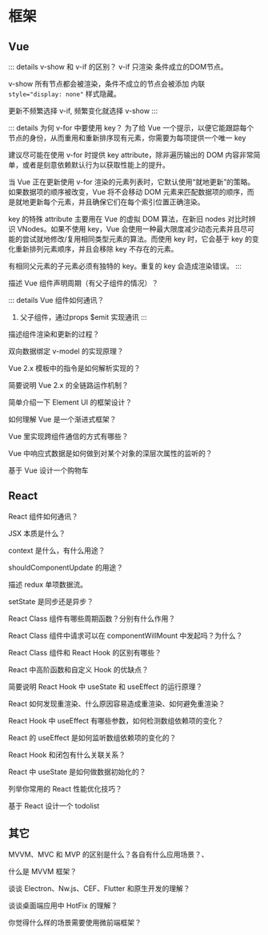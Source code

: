 # 框架

## Vue

::: details v-show 和 v-if 的区别？
v-if 只渲染 条件成立的DOM节点。  

v-show 所有节点都会被渲染，条件不成立的节点会被添加 内联 `style="display: none"` 样式隐藏。

更新不频繁选择 v-if, 频繁变化就选择 v-show
:::

::: details 为何 v-for 中要使用 key？
为了给 Vue 一个提示，以便它能跟踪每个节点的身份，从而重用和重新排序现有元素，你需要为每项提供一个唯一 key

建议尽可能在使用 v-for 时提供 key attribute，除非遍历输出的 DOM 内容非常简单，或者是刻意依赖默认行为以获取性能上的提升。

当 Vue 正在更新使用 v-for 渲染的元素列表时，它默认使用“就地更新”的策略。如果数据项的顺序被改变，Vue 将不会移动 DOM 元素来匹配数据项的顺序，而是就地更新每个元素，并且确保它们在每个索引位置正确渲染。

key 的特殊 attribute 主要用在 Vue 的虚拟 DOM 算法，在新旧 nodes 对比时辨识 VNodes。如果不使用 key，Vue 会使用一种最大限度减少动态元素并且尽可能的尝试就地修改/复用相同类型元素的算法。而使用 key 时，它会基于 key 的变化重新排列元素顺序，并且会移除 key 不存在的元素。

有相同父元素的子元素必须有独特的 key。重复的 key 会造成渲染错误。
:::

描述 Vue 组件声明周期（有父子组件的情况）？

::: details Vue 组件如何通讯？
1. 父子组件，通过props $emit 实现通讯
:::

描述组件渲染和更新的过程？

双向数据绑定 v-model 的实现原理？

Vue 2.x 模板中的指令是如何解析实现的？

简要说明 Vue 2.x 的全链路运作机制？

简单介绍一下 Element UI 的框架设计？

如何理解 Vue 是一个渐进式框架？

Vue 里实现跨组件通信的方式有哪些？

Vue 中响应式数据是如何做到对某个对象的深层次属性的监听的？

基于 Vue 设计一个购物车

## React

React 组件如何通讯？

JSX 本质是什么？

context 是什么，有什么用途？

shouldComponentUpdate 的用途？

描述 redux 单项数据流。

setState 是同步还是异步？

React Class 组件有哪些周期函数？分别有什么作用？

React Class 组件中请求可以在 componentWillMount 中发起吗？为什么？

React Class 组件和 React Hook 的区别有哪些？

React 中高阶函数和自定义 Hook 的优缺点？

简要说明 React Hook 中 useState 和 useEffect 的运行原理？

React 如何发现重渲染、什么原因容易造成重渲染、如何避免重渲染？

React Hook 中 useEffect 有哪些参数，如何检测数组依赖项的变化？

React 的 useEffect 是如何监听数组依赖项的变化的？

React Hook 和闭包有什么关联关系？

React 中 useState 是如何做数据初始化的？

列举你常用的 React 性能优化技巧？

基于 React 设计一个 todolist

## 其它

MVVM、MVC 和 MVP 的区别是什么？各自有什么应用场景？、

什么是 MVVM 框架？

谈谈 Electron、Nw.js、CEF、Flutter 和原生开发的理解？

谈谈桌面端应用中 HotFix 的理解？

你觉得什么样的场景需要使用微前端框架？
